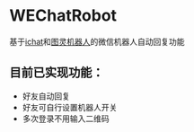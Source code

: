 # WEChatRobot
基于[ichat](http://itchat.readthedocs.io/zh/latest/)和[图灵机器人](http://www.tuling123.com/)的微信机器人自动回复功能

## 目前已实现功能：
* 好友自动回复
* 好友可自行设置机器人开关
* 多次登录不用输入二维码